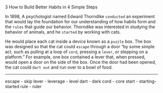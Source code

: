3
How to Build Better Habits in 4 Simple Steps

In 1898, A psychologist named Edward Thorndike `conducted` an
experiment that would lay the foundation for our understanding of
how habits form and the `rules` that guide our behavior. Thorndike was
interested in studying the behavior of animals, and he `started` by
working with cats.

He would place each cat inside a device known as a `puzzle` box. The
box was designed so that the cat could `escape` through a door “by some
simple act, such as pulling at a loop of `cord`, pressing a `lever`, or
stepping on a platform.” For example, one box contained a lever that,
when pressed, would open a door on the side of the box. Once the door
had been opened, the cat could `dart out` and run over to a bowl of food.

---
escape - skip
lever - leverage - level
dart - dark
cord - core
start - starting- started
rule - ruler

